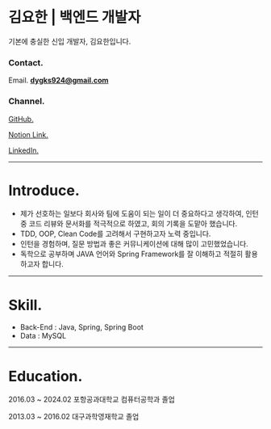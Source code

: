 # 김요한 | 백엔드 개발자

기본에 충실한 신입 개발자, 김요한입니다.

### **Contact.**

Email.   **dygks924@gmail.com**

### **Channel.**

[GitHub.](https://github.com/yohanii)

[Notion Link.](https://www.notion.so/0ec1b9ae63414eff89719a83fbf1098f?pvs=21)

[LinkedIn.](https://www.linkedin.com/in/yohanii/)

---

# **Introduce.**

- 제가 선호하는 일보다 회사와 팀에 도움이 되는 일이 더 중요하다고 생각하여, 인턴 중 코드 리뷰와 문서화를 적극적으로 하였고, 회의 기록을 도맡아 했습니다.
- TDD, OOP, Clean Code를 고려해서 구현하고자 노력 중입니다.
- 인턴을 경험하며, 질문 방법과 좋은 커뮤니케이션에 대해 많이 고민했었습니다.
- 독학으로 공부하며 JAVA 언어와 Spring Framework를 잘 이해하고 적절히 활용하고자 합니다.

---

# Skill.

- Back-End : Java, Spring, Spring Boot
- Data : MySQL

---

# Education.

2016.03 ~ 2024.02 포항공과대학교 컴퓨터공학과 졸업

2013.03 ~ 2016.02 대구과학영재학교 졸업

